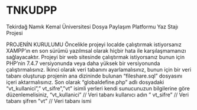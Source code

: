 # TNKUDPP
Tekirdağ Namık Kemal Üniversitesi Dosya Paylaşım Platformu Yaz Stajı Projesi

PROJENİN KURULUMU
Öncelikle projeyi localde çalıştırmak istiyorsanız XAMPP’ın en son sürümü yazılmsal olarak hiçbir hata ile karşılaşmamanızı sağlayacaktır.
Projeyi bir web sitesinde çalıştırmak istiyorsanız bunun için PHP’nin 7.4.7 versiyonunda veya daha yüksek bir versiyonunda çalıştırmalısınız.
İkinci olarak veri tabanını ayarlamalısınız, bunun için bir veri tabanı oluşturup projenin ana dizininde bulunan “fileshare.sql” dosyasını içeri aktarmalısınız.
Son olarak “globaldefine.php” adlı dosyadaki “vt_kullanici”,” vt_sifre”,”vt” isimli yerleri kendi sunucunuzun bilgilerine göre düzenlemelisiniz,
“vt_kullanici” // Veri tabanı kullanıcı adın
” vt_sifre” // Veri tabanı şifren
”vt” // Veri tabanı ismi
